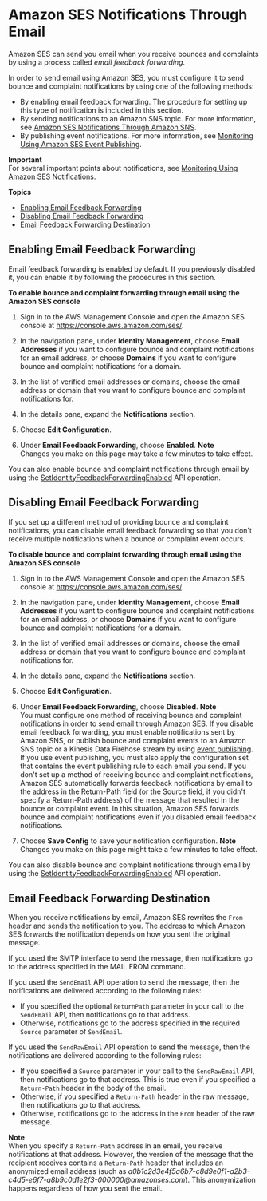 # Amazon SES Notifications Through Email<a name="notifications-via-email"></a>

Amazon SES can send you email when you receive bounces and complaints by using a process called *email feedback forwarding*\.

In order to send email using Amazon SES, you must configure it to send bounce and complaint notifications by using one of the following methods:
+ By enabling email feedback forwarding\. The procedure for setting up this type of notification is included in this section\.
+ By sending notifications to an Amazon SNS topic\. For more information, see [Amazon SES Notifications Through Amazon SNS](notifications-via-sns.md)\.
+ By publishing event notifications\. For more information, see [Monitoring Using Amazon SES Event Publishing](monitor-using-event-publishing.md)\.

**Important**  
For several important points about notifications, see [Monitoring Using Amazon SES Notifications](monitor-sending-using-notifications.md)\.

**Topics**
+ [Enabling Email Feedback Forwarding](#notifications-via-email-enabling)
+ [Disabling Email Feedback Forwarding](#notifications-via-email-disabling)
+ [Email Feedback Forwarding Destination](#notifications-via-email-destination)

## Enabling Email Feedback Forwarding<a name="notifications-via-email-enabling"></a>

Email feedback forwarding is enabled by default\. If you previously disabled it, you can enable it by following the procedures in this section\.

**To enable bounce and complaint forwarding through email using the Amazon SES console**

1. Sign in to the AWS Management Console and open the Amazon SES console at [https://console\.aws\.amazon\.com/ses/](https://console.aws.amazon.com/ses/)\.

1. In the navigation pane, under **Identity Management**, choose **Email Addresses** if you want to configure bounce and complaint notifications for an email address, or choose **Domains** if you want to configure bounce and complaint notifications for a domain\.

1. In the list of verified email addresses or domains, choose the email address or domain that you want to configure bounce and complaint notifications for\.

1. In the details pane, expand the **Notifications** section\.

1. Choose **Edit Configuration**\.

1. Under **Email Feedback Forwarding**, choose **Enabled**\.
**Note**  
Changes you make on this page may take a few minutes to take effect\.

You can also enable bounce and complaint notifications through email by using the [ SetIdentityFeedbackForwardingEnabled](https://docs.aws.amazon.com/ses/latest/APIReference/API_SetIdentityFeedbackForwardingEnabled.html) API operation\.

## Disabling Email Feedback Forwarding<a name="notifications-via-email-disabling"></a>

If you set up a different method of providing bounce and complaint notifications, you can disable email feedback forwarding so that you don't receive multiple notifications when a bounce or complaint event occurs\.

**To disable bounce and complaint forwarding through email using the Amazon SES console**

1. Sign in to the AWS Management Console and open the Amazon SES console at [https://console\.aws\.amazon\.com/ses/](https://console.aws.amazon.com/ses/)\.

1. In the navigation pane, under **Identity Management**, choose **Email Addresses** if you want to configure bounce and complaint notifications for an email address, or choose **Domains** if you want to configure bounce and complaint notifications for a domain\.

1. In the list of verified email addresses or domains, choose the email address or domain that you want to configure bounce and complaint notifications for\.

1. In the details pane, expand the **Notifications** section\.

1. Choose **Edit Configuration**\.

1. Under **Email Feedback Forwarding**, choose **Disabled**\.
**Note**  
You must configure one method of receiving bounce and complaint notifications in order to send email through Amazon SES\. If you disable email feedback forwarding, you must enable notifications sent by Amazon SNS, or publish bounce and complaint events to an Amazon SNS topic or a Kinesis Data Firehose stream by using [event publishing](monitor-using-event-publishing.md)\. If you use event publishing, you must also apply the configuration set that contains the event publishing rule to each email you send\. If you don't set up a method of receiving bounce and complaint notifications, Amazon SES automatically forwards feedback notifications by email to the address in the Return\-Path field \(or the Source field, if you didn't specify a Return\-Path address\) of the message that resulted in the bounce or complaint event\. In this situation, Amazon SES forwards bounce and complaint notifications even if you disabled email feedback notifications\.

1. Choose **Save Config** to save your notification configuration\.
**Note**  
Changes you make on this page might take a few minutes to take effect\.

You can also disable bounce and complaint notifications through email by using the [SetIdentityFeedbackForwardingEnabled](https://docs.aws.amazon.com/ses/latest/APIReference/API_SetIdentityFeedbackForwardingEnabled.html) API operation\. 

## Email Feedback Forwarding Destination<a name="notifications-via-email-destination"></a>

When you receive notifications by email, Amazon SES rewrites the `From` header and sends the notification to you\. The address to which Amazon SES forwards the notification depends on how you sent the original message\.

If you used the SMTP interface to send the message, then notifications go to the address specified in the MAIL FROM command\.

If you used the `SendEmail` API operation to send the message, then the notifications are delivered according to the following rules:
+ If you specified the optional `ReturnPath` parameter in your call to the `SendEmail` API, then notifications go to that address\.
+ Otherwise, notifications go to the address specified in the required `Source` parameter of `SendEmail`\.

If you used the `SendRawEmail` API operation to send the message, then the notifications are delivered according to the following rules:
+ If you specified a `Source` parameter in your call to the `SendRawEmail` API, then notifications go to that address\. This is true even if you specified a `Return-Path` header in the body of the email\.
+ Otherwise, if you specified a `Return-Path` header in the raw message, then notifications go to that address\.
+ Otherwise, notifications go to the address in the `From` header of the raw message\.

**Note**  
When you specify a `Return-Path` address in an email, you receive notifications at that address\. However, the version of the message that the recipient receives contains a `Return-Path` header that includes an anonymized email address \(such as *a0b1c2d3e4f5a6b7\-c8d9e0f1\-a2b3\-c4d5\-e6f7\-a8b9c0d1e2f3\-000000@amazonses\.com*\)\. This anonymization happens regardless of how you sent the email\.